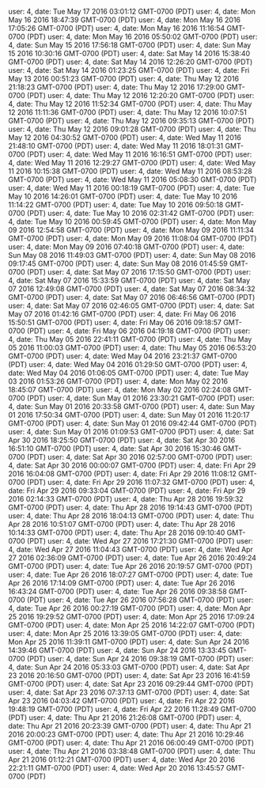 user: 4, date: Tue May 17 2016 03:01:12 GMT-0700 (PDT)
user: 4, date: Mon May 16 2016 18:47:39 GMT-0700 (PDT)
user: 4, date: Mon May 16 2016 17:05:26 GMT-0700 (PDT)
user: 4, date: Mon May 16 2016 11:16:54 GMT-0700 (PDT)
user: 4, date: Mon May 16 2016 05:50:02 GMT-0700 (PDT)
user: 4, date: Sun May 15 2016 17:56:18 GMT-0700 (PDT)
user: 4, date: Sun May 15 2016 10:30:16 GMT-0700 (PDT)
user: 4, date: Sat May 14 2016 15:38:40 GMT-0700 (PDT)
user: 4, date: Sat May 14 2016 12:26:20 GMT-0700 (PDT)
user: 4, date: Sat May 14 2016 01:23:25 GMT-0700 (PDT)
user: 4, date: Fri May 13 2016 00:51:23 GMT-0700 (PDT)
user: 4, date: Thu May 12 2016 21:18:23 GMT-0700 (PDT)
user: 4, date: Thu May 12 2016 17:29:00 GMT-0700 (PDT)
user: 4, date: Thu May 12 2016 12:20:20 GMT-0700 (PDT)
user: 4, date: Thu May 12 2016 11:52:34 GMT-0700 (PDT)
user: 4, date: Thu May 12 2016 11:11:36 GMT-0700 (PDT)
user: 4, date: Thu May 12 2016 10:07:51 GMT-0700 (PDT)
user: 4, date: Thu May 12 2016 09:35:13 GMT-0700 (PDT)
user: 4, date: Thu May 12 2016 09:01:28 GMT-0700 (PDT)
user: 4, date: Thu May 12 2016 04:30:52 GMT-0700 (PDT)
user: 4, date: Wed May 11 2016 21:48:10 GMT-0700 (PDT)
user: 4, date: Wed May 11 2016 18:01:31 GMT-0700 (PDT)
user: 4, date: Wed May 11 2016 16:16:51 GMT-0700 (PDT)
user: 4, date: Wed May 11 2016 12:29:27 GMT-0700 (PDT)
user: 4, date: Wed May 11 2016 10:15:38 GMT-0700 (PDT)
user: 4, date: Wed May 11 2016 08:53:28 GMT-0700 (PDT)
user: 4, date: Wed May 11 2016 05:08:30 GMT-0700 (PDT)
user: 4, date: Wed May 11 2016 00:18:19 GMT-0700 (PDT)
user: 4, date: Tue May 10 2016 14:26:01 GMT-0700 (PDT)
user: 4, date: Tue May 10 2016 11:14:22 GMT-0700 (PDT)
user: 4, date: Tue May 10 2016 09:50:18 GMT-0700 (PDT)
user: 4, date: Tue May 10 2016 02:31:42 GMT-0700 (PDT)
user: 4, date: Tue May 10 2016 00:59:45 GMT-0700 (PDT)
user: 4, date: Mon May 09 2016 12:54:58 GMT-0700 (PDT)
user: 4, date: Mon May 09 2016 11:11:34 GMT-0700 (PDT)
user: 4, date: Mon May 09 2016 11:08:04 GMT-0700 (PDT)
user: 4, date: Mon May 09 2016 07:40:18 GMT-0700 (PDT)
user: 4, date: Sun May 08 2016 11:49:03 GMT-0700 (PDT)
user: 4, date: Sun May 08 2016 09:17:45 GMT-0700 (PDT)
user: 4, date: Sun May 08 2016 01:45:59 GMT-0700 (PDT)
user: 4, date: Sat May 07 2016 17:15:50 GMT-0700 (PDT)
user: 4, date: Sat May 07 2016 15:33:59 GMT-0700 (PDT)
user: 4, date: Sat May 07 2016 12:49:08 GMT-0700 (PDT)
user: 4, date: Sat May 07 2016 08:34:32 GMT-0700 (PDT)
user: 4, date: Sat May 07 2016 06:46:56 GMT-0700 (PDT)
user: 4, date: Sat May 07 2016 02:46:05 GMT-0700 (PDT)
user: 4, date: Sat May 07 2016 01:42:16 GMT-0700 (PDT)
user: 4, date: Fri May 06 2016 15:50:51 GMT-0700 (PDT)
user: 4, date: Fri May 06 2016 09:18:57 GMT-0700 (PDT)
user: 4, date: Fri May 06 2016 04:19:18 GMT-0700 (PDT)
user: 4, date: Thu May 05 2016 22:41:11 GMT-0700 (PDT)
user: 4, date: Thu May 05 2016 11:00:03 GMT-0700 (PDT)
user: 4, date: Thu May 05 2016 06:53:20 GMT-0700 (PDT)
user: 4, date: Wed May 04 2016 23:21:37 GMT-0700 (PDT)
user: 4, date: Wed May 04 2016 01:29:50 GMT-0700 (PDT)
user: 4, date: Wed May 04 2016 01:06:05 GMT-0700 (PDT)
user: 4, date: Tue May 03 2016 01:53:26 GMT-0700 (PDT)
user: 4, date: Mon May 02 2016 18:45:07 GMT-0700 (PDT)
user: 4, date: Mon May 02 2016 02:24:08 GMT-0700 (PDT)
user: 4, date: Sun May 01 2016 23:30:21 GMT-0700 (PDT)
user: 4, date: Sun May 01 2016 20:33:58 GMT-0700 (PDT)
user: 4, date: Sun May 01 2016 17:50:34 GMT-0700 (PDT)
user: 4, date: Sun May 01 2016 11:20:17 GMT-0700 (PDT)
user: 4, date: Sun May 01 2016 09:42:44 GMT-0700 (PDT)
user: 4, date: Sun May 01 2016 01:09:53 GMT-0700 (PDT)
user: 4, date: Sat Apr 30 2016 18:25:50 GMT-0700 (PDT)
user: 4, date: Sat Apr 30 2016 16:51:10 GMT-0700 (PDT)
user: 4, date: Sat Apr 30 2016 15:30:46 GMT-0700 (PDT)
user: 4, date: Sat Apr 30 2016 02:57:00 GMT-0700 (PDT)
user: 4, date: Sat Apr 30 2016 00:00:07 GMT-0700 (PDT)
user: 4, date: Fri Apr 29 2016 16:04:08 GMT-0700 (PDT)
user: 4, date: Fri Apr 29 2016 11:08:12 GMT-0700 (PDT)
user: 4, date: Fri Apr 29 2016 11:07:32 GMT-0700 (PDT)
user: 4, date: Fri Apr 29 2016 09:33:04 GMT-0700 (PDT)
user: 4, date: Fri Apr 29 2016 02:14:33 GMT-0700 (PDT)
user: 4, date: Thu Apr 28 2016 19:59:32 GMT-0700 (PDT)
user: 4, date: Thu Apr 28 2016 19:14:43 GMT-0700 (PDT)
user: 4, date: Thu Apr 28 2016 18:04:13 GMT-0700 (PDT)
user: 4, date: Thu Apr 28 2016 10:51:07 GMT-0700 (PDT)
user: 4, date: Thu Apr 28 2016 10:14:33 GMT-0700 (PDT)
user: 4, date: Thu Apr 28 2016 09:10:40 GMT-0700 (PDT)
user: 4, date: Wed Apr 27 2016 17:21:30 GMT-0700 (PDT)
user: 4, date: Wed Apr 27 2016 11:04:43 GMT-0700 (PDT)
user: 4, date: Wed Apr 27 2016 02:36:09 GMT-0700 (PDT)
user: 4, date: Tue Apr 26 2016 20:49:24 GMT-0700 (PDT)
user: 4, date: Tue Apr 26 2016 20:19:57 GMT-0700 (PDT)
user: 4, date: Tue Apr 26 2016 18:07:27 GMT-0700 (PDT)
user: 4, date: Tue Apr 26 2016 17:14:09 GMT-0700 (PDT)
user: 4, date: Tue Apr 26 2016 16:43:24 GMT-0700 (PDT)
user: 4, date: Tue Apr 26 2016 09:38:58 GMT-0700 (PDT)
user: 4, date: Tue Apr 26 2016 07:56:28 GMT-0700 (PDT)
user: 4, date: Tue Apr 26 2016 00:27:19 GMT-0700 (PDT)
user: 4, date: Mon Apr 25 2016 19:29:52 GMT-0700 (PDT)
user: 4, date: Mon Apr 25 2016 17:09:24 GMT-0700 (PDT)
user: 4, date: Mon Apr 25 2016 14:22:07 GMT-0700 (PDT)
user: 4, date: Mon Apr 25 2016 13:39:05 GMT-0700 (PDT)
user: 4, date: Mon Apr 25 2016 11:39:11 GMT-0700 (PDT)
user: 4, date: Sun Apr 24 2016 14:39:46 GMT-0700 (PDT)
user: 4, date: Sun Apr 24 2016 13:33:45 GMT-0700 (PDT)
user: 4, date: Sun Apr 24 2016 09:38:19 GMT-0700 (PDT)
user: 4, date: Sun Apr 24 2016 05:33:03 GMT-0700 (PDT)
user: 4, date: Sat Apr 23 2016 20:16:50 GMT-0700 (PDT)
user: 4, date: Sat Apr 23 2016 16:41:59 GMT-0700 (PDT)
user: 4, date: Sat Apr 23 2016 09:29:44 GMT-0700 (PDT)
user: 4, date: Sat Apr 23 2016 07:37:13 GMT-0700 (PDT)
user: 4, date: Sat Apr 23 2016 04:03:42 GMT-0700 (PDT)
user: 4, date: Fri Apr 22 2016 19:48:19 GMT-0700 (PDT)
user: 4, date: Fri Apr 22 2016 11:28:49 GMT-0700 (PDT)
user: 4, date: Thu Apr 21 2016 21:26:08 GMT-0700 (PDT)
user: 4, date: Thu Apr 21 2016 20:23:39 GMT-0700 (PDT)
user: 4, date: Thu Apr 21 2016 20:00:23 GMT-0700 (PDT)
user: 4, date: Thu Apr 21 2016 10:29:46 GMT-0700 (PDT)
user: 4, date: Thu Apr 21 2016 06:00:49 GMT-0700 (PDT)
user: 4, date: Thu Apr 21 2016 03:38:48 GMT-0700 (PDT)
user: 4, date: Thu Apr 21 2016 01:12:21 GMT-0700 (PDT)
user: 4, date: Wed Apr 20 2016 22:21:11 GMT-0700 (PDT)
user: 4, date: Wed Apr 20 2016 13:45:57 GMT-0700 (PDT)

